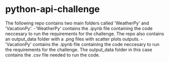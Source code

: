# python-api-challenge

The following repo contains two main folders called 'WeatherPy' and 'VacationPy'. 
    -'WeatherPy' contains the .ipynb file containing the code neccesary to run the requirements for the challenge. The repo also contains an output_data folder with a .png files with scatter plots outputs.
    - 'VacationPy' contains the .ipynb file containing the code neccesary to run the requirements for the challenge. The output_data folder in this case contains the .csv file needed to run the code.
